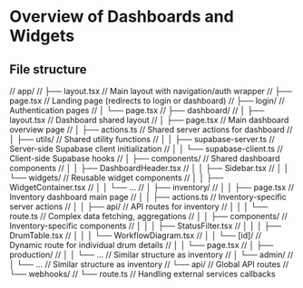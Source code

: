 # Overview of Dashboards and Widgets

## File structure

// app/
// ├── layout.tsx // Main layout with navigation/auth wrapper
// ├── page.tsx // Landing page (redirects to login or dashboard)
// ├── login/ // Authentication pages
// │ └── page.tsx
// ├── dashboard/
// │ ├── layout.tsx // Dashboard shared layout
// │ ├── page.tsx // Main dashboard overview page
// │ ├── actions.ts // Shared server actions for dashboard
// │ ├── utils/ // Shared utility functions
// │ │ ├── supabase-server.ts // Server-side Supabase client initialization
// │ │ └── supabase-client.ts // Client-side Supabase hooks
// │ ├── components/ // Shared dashboard components
// │ │ ├── DashboardHeader.tsx
// │ │ ├── Sidebar.tsx
// │ │ └── widgets/ // Reusable widget components
// │ │ ├── WidgetContainer.tsx
// │ │ └── ...
// │ ├── inventory/
// │ │ ├── page.tsx // Inventory dashboard main page
// │ │ ├── actions.ts // Inventory-specific server actions
// │ │ ├── api/ // API routes for inventory
// │ │ │ └── route.ts // Complex data fetching, aggregations
// │ │ ├── components/ // Inventory-specific components
// │ │ │ ├── StatusFilter.tsx
// │ │ │ ├── DrumTable.tsx
// │ │ │ └── WorkflowDiagram.tsx
// │ │ └── [id]/ // Dynamic route for individual drum details
// │ │ └── page.tsx
// │ ├── production/
// │ │ └── ... // Similar structure as inventory
// │ └── admin/
// │ └── ... // Similar structure as inventory
// └── api/ // Global API routes
// └── webhooks/
// └── route.ts // Handling external services callbacks
